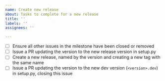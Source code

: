 ```yaml
---
name: Create new release
about: Tasks to complete for a new release
title: ''
labels: ''
assignees: ''

---
```


- [ ] Ensure all other issues in the milestone have been closed or removed
- [ ] Issue a PR updating the version to the new release version in setup.py
- [ ] Create a new release, named by the version and creating a new tag with the same name
- [ ] Issue a PR updating the version to the new dev version (`<version>.dev`) in setup.py, closing this issue
